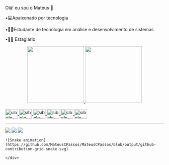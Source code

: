Olá! eu sou o Mateus 👋

•💻Apaixonado por tecnologia

•🧑‍🎓Estudante de tecnologia em análise e desenvolvimento de sistemas

•🧑‍💻	Estagiario


<div align="center">
  <a href="https://github.com/MateusCPassos">
  <img height="180em" src="https://github-readme-stats.vercel.app/api?username=MateusCPassos&show_icons=true&theme=cobalt&include_all_commits=true&count_private=true"/>
  <img height="180em" src="https://github-readme-stats.vercel.app/api/top-langs/?username=MateusCPassos&layout=compact&langs_count=7&theme=cobalt"/>
</div>
  
  
  <div style="display: inline_block"><br>
    <img align="center" alt="sibolo-html" height="30" width="40" src="https://cdn.jsdelivr.net/gh/devicons/devicon/icons/html5/html5-original-wordmark.svg" />
    <img align="center" alt="sibolo-css" height="30" width="40" src="https://cdn.jsdelivr.net/gh/devicons/devicon/icons/css3/css3-original-wordmark.svg" />
    <img align="center" alt="sibolo-bootstrap" height="30" width="40" src="https://cdn.jsdelivr.net/gh/devicons/devicon/icons/bootstrap/bootstrap-original.svg" />
    <img align="center" alt="sibolo-mysql" height="30" width="40" src="https://cdn.jsdelivr.net/gh/devicons/devicon/icons/mysql/mysql-original-wordmark.svg" />
    <img align="center" alt="sibolo-php" height="30" width="40" src="https://cdn.jsdelivr.net/gh/devicons/devicon/icons/php/php-original.svg" />
    <img align="center" alt="sibolo-php" height="30" width="40" src="https://cdn.jsdelivr.net/gh/devicons/devicon/icons/cplusplus/cplusplus-original.svg" />
  </div>
  <hr>
  <div>
     <a href="https://instagram.com/mateuscardosopassos" target="_blank"><img src="https://img.shields.io/badge/-Instagram-%23E4405F?style=for-the-badge&logo=instagram&logoColor=white" target="_blank"></a>
    <a href = "mailto:mateuscardosopassos10@gmail.com"><img src="https://img.shields.io/badge/-Gmail-%23333?style=for-the-badge&logo=gmail&logoColor=white" target="_blank"></a>
    <a href=https://www.linkedin.com/in/mateus-cardoso-passos-52572023a/" target="_blank"><img src="https://img.shields.io/badge/-LinkedIn-%230077B5?style=for-the-badge&logo=linkedin&logoColor=white" target="_blank"></a> 
    
    ![Snake animation](https://github.com/MateusCPassos/MateusCPassos/blob/output/github-contribution-grid-snake.svg)
    
    </div>
